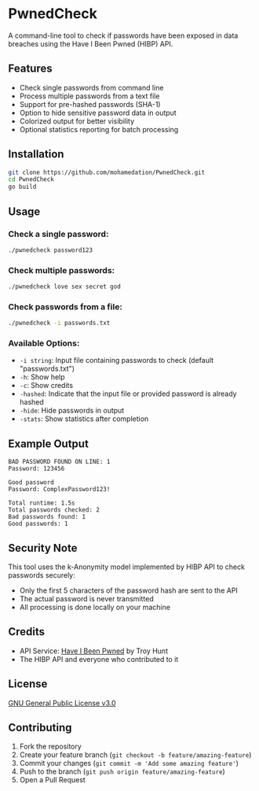 # PwnedCheck

A command-line tool to check if passwords have been exposed in data breaches using the Have I Been Pwned (HIBP) API.

## Features

- Check single passwords from command line
- Process multiple passwords from a text file
- Support for pre-hashed passwords (SHA-1)
- Option to hide sensitive password data in output
- Colorized output for better visibility
- Optional statistics reporting for batch processing

## Installation

```bash
git clone https://github.com/mohamedation/PwnedCheck.git
cd PwnedCheck
go build
```

## Usage

### Check a single password:
```bash
./pwnedcheck password123
```

### Check multiple passwords:
```bash
./pwnedcheck love sex secret god
```

### Check passwords from a file:
```bash
./pwnedcheck -i passwords.txt
```

### Available Options:
- `-i string`: Input file containing passwords to check (default "passwords.txt")
- `-h`: Show help
- `-c`: Show credits
- `-hashed`: Indicate that the input file or provided password is already hashed
- `-hide`: Hide passwords in output
- `-stats`: Show statistics after completion

## Example Output

```
BAD PASSWORD FOUND ON LINE: 1
Password: 123456

Good password
Password: ComplexPassword123!

Total runtime: 1.5s
Total passwords checked: 2
Bad passwords found: 1
Good passwords: 1
```

## Security Note

This tool uses the k-Anonymity model implemented by HIBP API to check passwords securely:
- Only the first 5 characters of the password hash are sent to the API
- The actual password is never transmitted
- All processing is done locally on your machine

## Credits

- API Service: [Have I Been Pwned](https://haveibeenpwned.com/) by Troy Hunt
- The HIBP API and everyone who contributed to it

## License

[GNU General Public License v3.0](LICENSE)

## Contributing

1. Fork the repository
2. Create your feature branch (`git checkout -b feature/amazing-feature`)
3. Commit your changes (`git commit -m 'Add some amazing feature'`)
4. Push to the branch (`git push origin feature/amazing-feature`)
5. Open a Pull Request